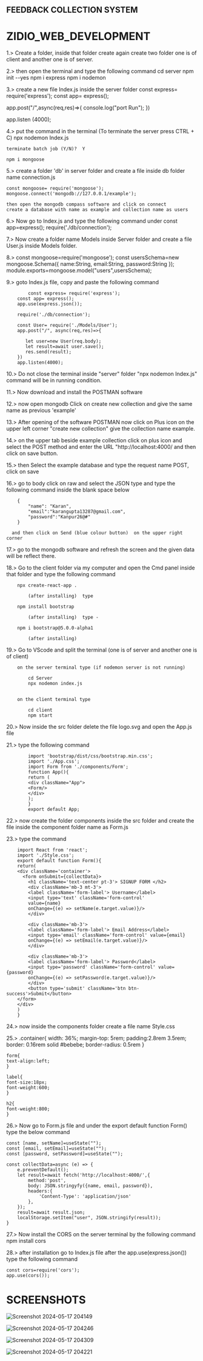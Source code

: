 ## FEEDBACK COLLECTION SYSTEM
# ZIDIO_WEB_DEVELOPMENT

1.> Create a folder, inside that folder create again create two folder one is of client and another one is of server.

2.> then open the terminal and type the following command 
     	cd server
	npm init --yes
	npm i express
	npm i nodemon

3.> create a new file Index.js inside the server folder
        const express= require('express');
const app= express();

app.post("/",async(req,res)=>{
    console.log("port Run");
})

app.listen (4000);

4.> put the command in the terminal    		(To terminate the server press CTRL + C)
 	npx nodemon Index.js

  	terminate batch job (Y/N)?  Y
	
	npm i mongoose
	
5.> create a folder 'db' in server folder and create a file inside db folder name connection.js
	
	const mongoose= require('mongoose');
	mongoose.connect('mongodb://127.0.0.1/example');
	
	then open the mongodb compass software and click on connect
	create a database with name as example and collection name as users

6.> Now go to Index.js and type the following command under const app=express();
	require('./db/connection');
    

7.> Now create a folder name Models inside Server folder and create a file User.js inside Models folder.

8.> 	const mongoose=require('mongoose');
	const usersSchema=new mongoose.Schema({
	name:String,
	email:String,
	password:String
	});
	module.exports=mongoose.model("users",usersSchema);

9.> goto Index.js file,  copy and paste the following command

 	        const express= require('express');
		const app= express();
		app.use(express.json());

		require('./db/connection');

		const User= require('./Models/User');
		app.post("/", async(req,res)=>{
		
  		   let user=new User(req.body);
		   let result=await user.save();
		   res.send(result); 
		})
		app.listen(4000);
	
10.> Do not close the terminal  inside "server" folder "npx nodemon Index.js" command will be in running condition.

11.> Now download and install the POSTMAN software 

12.> now open mongodb Click on create new collection and give the same name as previous 'example' 

13.> After opening of the software POSTMAN now click on Plus icon on the upper left corner "create new collection" give the collection    	name example.

14.> on the upper tab beside example collection click on plus icon and select the POST method and enter the URL "http://localhost:4000/ 
      and then click on save button. 

15.> then Select the example database and type the request name POST, click on save 

16.> go to body click on raw and select the JSON type and type the following command inside the blank space below
     
  		{
			"name": "Karan",
			"email":"karangupta13287@gmail.com",
			"password":"Kanpur26@#"
		}
	
      and then click on Send (blue colour button)  on the upper right corner

17.> go to the mongodb software and refresh the screen and the given data will be reflect there. 

18.> Go to the client folder via my computer and open the Cmd panel inside that folder and type the following command
		 	
		npx create-react-app . 
		
			(after installing)  type 
		
		npm install bootstrap

			(after installing)  type -
		
		npm i bootstrap@5.0.0-alpha1

			(after installing)

19.> Go to VScode and split the terminal (one is of server and another one is of client)

		on the server terminal type (if nodemon server is not running)

			cd Server
			npx nodemon index.js


		on the client terminal type
			
			cd client
			npm start

20.> Now inside the src folder delete the file logo.svg and open the App.js file

21.> type the following command 
		
			import 'bootstrap/dist/css/bootstrap.min.css';
			import './App.css';
			import Form from './components/Form';
			function App(){
			return (
			<div className="App">
			<Form/>
			</div>
			);
			}
			export default App;

22.> now create the folder components inside the src folder and create the file inside the component folder name as Form.js

23.> type the command 

		import React from 'react';
		import './Style.css';
		export default function Form(){
		return(
		<div className='container'>
		  <form onSubmit={collectData}> 
 			<h1 className='text-center pt-3'> SIGNUP FORM </h2>
			<div className='mb-3 mt-3'>
			<label className='form-label'> Username</label> 
			<input type='text' className='form-control'
			value={name}
			onChange={(e) => setName(e.target.value)}/>
			</div>

			<div className='mb-3'>
			<label className='form-label'> Email Address</label> 
			<input type='email' className='form-control' value={email}
			onChange={(e) => setEmail(e.target.value)}/>
			</div>

			<div className='mb-3'>
			<label className='form-label'> Password</label> 
			<input type='password' className='form-control' value={password}
			onChange={(e) => setPassword(e.target.value)}/>
			</div>
			<button type='submit' className='btn btn-success'>Submit</button>
		</form> 
		</div> 
		)
		} 

24.> now inside the components folder create a file name Style.css

25.> .container{
 	width: 36%;
	margin-top: 5rem;
	padding:2.8rem 3.5rem;
	border: 0.16rem solid #bebebe;
	border-radius: 0.5rem
      }
	
	form{
	text-align:left;
	}
	
	label{
	font-size:18px;
	font-weight:600;
	}

	h2{
	font-weight:800;
	}

26.> Now go to Form.js file and under the export default function Form() type the below command

	const [name, setName]=useState("");
	const [email, setEmail]=useState("");
	const [password, setPassword]=useState("");

	const collectData=async (e) => {
		e.preventDefault();
		let result=await fetch('http://localhost:4000/',{
			method:'post',
			body: JSON.stringyfy({name, email, password}),
			headers:{
				'Content-Type': 'application/json'
		    },
		});
		result=await result.json;
		localStorage.setItem("user", JSON.stringify(result));
  	}

27.> Now install the CORS on the server terminal by the following command 
		npm install cors

28.> after installation go to Index.js file after the app.use(express.json()) type the following command 

	const cors=require('cors');
	app.use(cors());


# SCREENSHOTS 

![Screenshot 2024-05-17 204149](https://github.com/karan-gupta-15/Feedback-Collection-system_ZIDIO_WEB_DEVELOPMENT/assets/120588164/b1f00cc7-cafd-4afd-a2d7-1b0ecc947815)


![Screenshot 2024-05-17 204246](https://github.com/karan-gupta-15/Feedback-Collection-system_ZIDIO_WEB_DEVELOPMENT/assets/120588164/be7f4092-26a3-4f9c-aa73-9efed73701bf)


![Screenshot 2024-05-17 204309](https://github.com/karan-gupta-15/Feedback-Collection-system_ZIDIO_WEB_DEVELOPMENT/assets/120588164/73a9eaca-265c-4c1d-aa6e-f0c4a55e5f9b)

 
![Screenshot 2024-05-17 204221](https://github.com/karan-gupta-15/Feedback-Collection-system_ZIDIO_WEB_DEVELOPMENT/assets/120588164/75fd7577-1cd1-4ed0-b188-171a355a5517)

	
	
